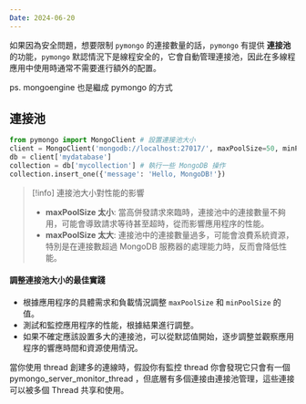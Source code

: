 ```yaml
---
Date: 2024-06-20
---
```

如果因為安全問題，想要限制 `pymongo` 的連接數量的話，`pymongo` 有提供 **連接池** 的功能，`pymongo` 默認情況下是線程安全的，它會自動管理連接池，因此在多線程應用中使用時通常不需要進行額外的配置。

ps. mongoengine 也是繼成 pymongo 的方式
## 連接池

```python
from pymongo import MongoClient # 設置連接池大小 
client = MongoClient('mongodb://localhost:27017/', maxPoolSize=50, minPoolSize=10) # 使用客戶端 
db = client['mydatabase'] 
collection = db['mycollection'] # 執行一些 MongoDB 操作 
collection.insert_one({'message': 'Hello, MongoDB!'})
```
>[!info]
>連接池大小對性能的影響
>- **maxPoolSize 太小**: 當高併發請求來臨時，連接池中的連接數量不夠用，可能會導致請求等待甚至超時，從而影響應用程序的性能。
>- **maxPoolSize 太大**: 連接池中的連接數量過多，可能會浪費系統資源，特別是在連接數超過 MongoDB 服務器的處理能力時，反而會降低性能。

#### 調整連接池大小的最佳實踐

- 根據應用程序的具體需求和負載情況調整 `maxPoolSize` 和 `minPoolSize` 的值。
- 測試和監控應用程序的性能，根據結果進行調整。
- 如果不確定應該設置多大的連接池，可以從默認值開始，逐步調整並觀察應用程序的響應時間和資源使用情況。

當你使用 thread 創建多的連線時，假設你有監控 thread 你會發現它只會有一個 pymongo_server_monitor_thread ，但底層有多個連接由連接池管理，這些連接可以被多個 Thread 共享和使用。
